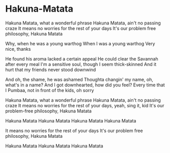 # Hakuna-Matata
Hakuna Matata, what a wonderful phrase
Hakuna Matata, ain't no passing craze
It means no worries for the rest of your days
It's our problem free philosophy, Hakuna Matata

Why, when he was a young warthog
When I was a young warthog
Very nice, thanks

He found his aroma lacked a certain appeal
He could clear the Savannah after every meal
I'm a sensitive soul, though I seem thick-skinned
And it hurt that my friends never stood downwind

And oh, the shame, he was ashamed
Thoughta changin' my name, oh, what's in a name?
And I got downhearted, how did you feel? Every time that I
Pumbaa, not in front of the kids, oh sorry

Hakuna Matata, what a wonderful phrase
Hakuna Matata, ain't no passing craze
It means no worries for the rest of your days, yeah, sing it, kid
It's our problem-free philosophy, Hakuna Matata

Hakuna Matata
Hakuna Matata
Hakuna Matata
Hakuna Matata

It means no worries for the rest of your days
It's our problem free philosophy, Hakuna Matata

Hakuna Matata
Hakuna Matata
Hakuna Matata
